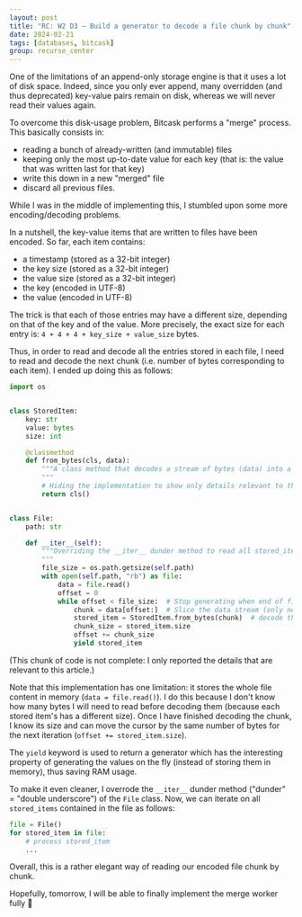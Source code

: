 ```yaml
---
layout: post
title: "RC: W2 D3 — Build a generator to decode a file chunk by chunk"
date: 2024-02-21
tags: [databases, bitcask]
group: recurse_center
---
```



One of the limitations of an append-only storage engine is that it uses a lot of disk space.
Indeed, since you only ever append, many overridden (and thus deprecated) key-value pairs remain on disk,
whereas we will never read their values again.

To overcome this disk-usage problem, Bitcask performs a "merge" process.
This basically consists in:

- reading a bunch of already-written (and immutable) files
- keeping only the most up-to-date value for each key (that is: the value that was written last for that key)
- write this down in a new "merged" file
- discard all previous files.

While I was in the middle of implementing this, I stumbled upon some more encoding/decoding problems.

In a nutshell, the key-value items that are written to files have been encoded. So far, each item contains:

- a timestamp (stored as a 32-bit integer)
- the key size (stored as a 32-bit integer)
- the value size (stored as a 32-bit integer)
- the key (encoded in UTF-8)
- the value (encoded in UTF-8)

The trick is that each of those entries may have a different size, depending on that of the key and of the value.
More precisely, the exact size for each entry is: `4 + 4 + 4 + key_size + value_size` bytes.

Thus, in order to read and decode all the entries stored in each file, I need to read and decode the next chunk (i.e.
number of bytes corresponding to each item).
I ended up doing this as follows:

```python
import os


class StoredItem:
    key: str
    value: bytes
    size: int

    @classmethod
    def from_bytes(cls, data):
        """A class method that decodes a stream of bytes (data) into a StoredItem
        """
        # Hiding the implementation to show only details relevant to this post
        return cls()  


class File:
    path: str

    def __iter__(self):
        """Overriding the __iter__ dunder method to read all stored_items
        """
        file_size = os.path.getsize(self.path)
        with open(self.path, "rb") as file:
            data = file.read()
            offset = 0
            while offset < file_size:  # Stop generating when end of file reached 
                chunk = data[offset:]  # Slice the data stream (only next chunk)
                stored_item = StoredItem.from_bytes(chunk)  # decode the chunk
                chunk_size = stored_item.size
                offset += chunk_size
                yield stored_item
```

(This chunk of code is not complete: I only reported the details that are relevant to this article.)

Note that this implementation has one limitation: it stores the whole file content in memory (`data = file.read()`).
I do this because I don't know how many bytes I will need to read before decoding them (because each stored item's has
a different size). Once I have finished decoding the chunk, I know its size and can move the cursor by the same number
of bytes for the next iteration (`offset += stored_item.size`).

The `yield` keyword is used to return a generator which has the interesting property of generating the values on the
fly (instead of storing them in memory), thus saving RAM usage.

To make it even cleaner, I overrode the `__iter__` dunder method ("dunder" = "double underscore") of the `File` class.
Now, we can iterate on all `stored_items` contained in the file as follows:

```python
file = File()
for stored_item in file:
    # process stored_item
    ...
```

Overall, this is a rather elegant way of reading our encoded file chunk by chunk.

Hopefully, tomorrow, I will be able to finally implement the merge worker fully 🤞




